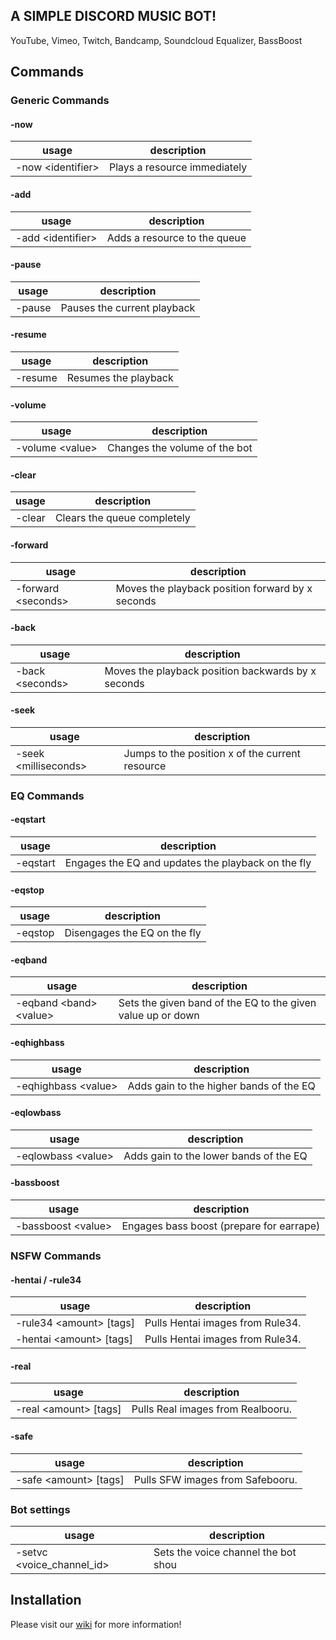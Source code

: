 ## A SIMPLE DISCORD MUSIC BOT!

YouTube, Vimeo, Twitch, Bandcamp, Soundcloud Equalizer, BassBoost

## Commands

### Generic Commands

#### -now

| usage | description |
|-----|-----|
| -now \<identifier\> | Plays a resource immediately |

#### -add

| usage | description |
|-----|-----|
| -add \<identifier\> | Adds a resource to the queue |

#### -pause

| usage | description |
|-----|-----|
| -pause | Pauses the current playback |

#### -resume

| usage | description |
|-----|-----|
| -resume | Resumes the playback |

#### -volume

| usage | description |
|-----|-----|
| -volume \<value\> | Changes the volume of the bot |

#### -clear

| usage | description |
|-----|-----|
| -clear | Clears the queue completely |

#### -forward

| usage | description |
|-----|-----|
| -forward \<seconds\> | Moves the playback position forward by x seconds |

#### -back

| usage | description |
|-----|-----|
| -back \<seconds\> | Moves the playback position backwards by x seconds |

#### -seek

| usage | description |
|-----|-----|
| -seek \<milliseconds\> | Jumps to the position x of the current resource |

### EQ Commands

#### -eqstart

| usage | description |
|-----|-----|
| -eqstart | Engages the EQ and updates the playback on the fly |

#### -eqstop

| usage | description |
|-----|-----|
| -eqstop | Disengages the EQ on the fly |

#### -eqband

| usage | description |
|-----|-----|
| -eqband \<band\> \<value\> | Sets the given band of the EQ to the given value up or down |

#### -eqhighbass

| usage | description |
|-----|-----|
| -eqhighbass \<value\> | Adds gain to the higher bands of the EQ |

#### -eqlowbass

| usage | description |
|-----|-----|
| -eqlowbass \<value\> | Adds gain to the lower bands of the EQ |

#### -bassboost

| usage | description |
|-----|-----|
| -bassboost \<value\> | Engages bass boost (prepare for earrape) |

### NSFW Commands

#### -hentai / -rule34

| usage | description |
|-----|-----|
| -rule34 \<amount\> [tags] | Pulls Hentai images from Rule34. |
| -hentai \<amount\> [tags] | Pulls Hentai images from Rule34. |

#### -real

| usage | description |
|-----|-----|
| -real \<amount\> [tags] | Pulls Real images from Realbooru. |

#### -safe

| usage | description |
|-----|-----|
| -safe \<amount\> [tags] | Pulls SFW images from Safebooru. |

### Bot settings 

| usage | description |
|-----|-----|
| -setvc \<voice_channel_id\> | Sets the voice channel the bot shou |


## Installation

Please visit our [wiki](https://github.com/bjm021/momobot/wiki) for more information!
<!--stackedit_data:
eyJoaXN0b3J5IjpbMTE4NjIyNzY5MywtMTQxMDg4MTc2NSwtMj
EzMjEwOTU2NywxOTE3OTA2NTgsLTE5OTUzNTUzNjgsNTIzMDU2
OTg0LDE1NDkyMjk3NDNdfQ==
-->